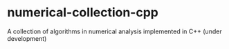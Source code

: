 # numerical-collection-cpp

A collection of algorithms in numerical analysis implemented in C++ (under development)